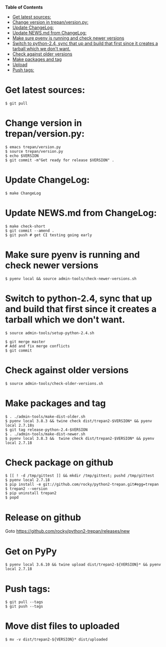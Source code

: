 <!-- markdown-toc start - Don't edit this section. Run M-x markdown-toc-refresh-toc -->
**Table of Contents**

- [Get latest sources:](#get-latest-sources)
- [Change version in trepan/version.py:](#change-version-in-trepanversionpy)
- [Update ChangeLog:](#update-changelog)
- [Update NEWS.md from ChangeLog:](#update-news-from-changelog)
- [Make sure pyenv is running and check newer versions](#make-sure-pyenv-is-running-and-check-newer-versions)
- [Switch to python-2.4, sync that up and build that first since it creates a tarball which we don't want.](#switch-to-python-24-sync-that-up-and-build-that-first-since-it-creates-a-tarball-which-we-dont-want)
- [Check against older versions](#check-against-older-versions)
- [Make packages and tag](#make-packages-and-tag)
- [Upload](#upload)
- [Push tags:](#push-tags)

<!-- markdown-toc end -->
# Get latest sources:

    $ git pull

# Change version in trepan/version.py:

	$ emacs trepan/version.py
    $ source trepan/version.py
    $ echo $VERSION
    $ git commit -m"Get ready for release $VERSION" .

# Update ChangeLog:

    $ make ChangeLog

#  Update NEWS.md from ChangeLog:

    $ make check-short
    $ git commit --amend .
    $ git push # get CI testing going early

# Make sure pyenv is running and check newer versions

    $ pyenv local && source admin-tools/check-newer-versions.sh


# Switch to python-2.4, sync that up and build that first since it creates a tarball which we don't want.

    $ source admin-tools/setup-python-2.4.sh

    $ git merge master
	# Add and fix merge conflicts
	$ git commit

# Check against older versions

    $ source admin-tools/check-older-versions.sh

# Make packages and tag

    $ . ./admin-tools/make-dist-older.sh
	$ pyenv local 3.8.3 && twine check dist/trepan2-$VERSION* && pyenv local 2.7.18s
    $ git tag release-python-2.4-$VERSION
    $ . ./admin-tools/make-dist-newer.sh
	$ pyenv local 3.8.3 &&  twine check dist/trepan2-$VERSION* && pyenv local 2.7.18


# Check package on github

	$ [[ ! -d /tmp/gittest ]] && mkdir /tmp/gittest; pushd /tmp/gittest
	$ pyenv local 2.7.18
	$ pip install -e git://github.com/rocky/python2-trepan.git#egg=trepan
	$ trepan2 --version
	$ pip uninstall trepan2
	$ popd

# Release on github

Goto https://github.com/rocky/python2-trepan/releases/new

# Get on PyPy

	$ pyenv local 3.6.10 && twine upload dist/trepan2-${VERSION}* && pyenv local 2.7.18
# Push tags:

    $ git pull --tags
    $ git push --tags

# Move dist files to uploaded

	$ mv -v dist/trepan2-${VERSION}* dist/uploaded
